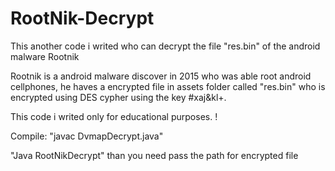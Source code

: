 # RootNik-Decrypt
This another code i writed who can decrypt the file "res.bin" of the android malware Rootnik

Rootnik is a android malware discover in 2015 who was able root android cellphones, he haves a encrypted file in assets folder called "res.bin" who is encrypted using DES cypher using the key #xaj&kl+.

This code i writed only for educational purposes. !

Compile: "javac DvmapDecrypt.java"

"Java RootNikDecrypt" than you need pass the path for encrypted file

